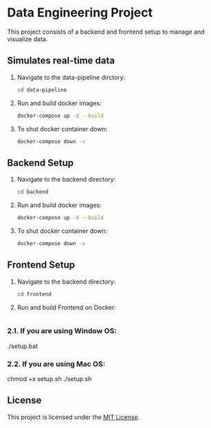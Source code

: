 # Data Engineering Project

This project consists of a backend and frontend setup to manage and visualize data.

## Simulates real-time data
1. Navigate to the data-pipeline dirctory:
   ```bash
   cd data-pipeline

2. Run and build docker images:
   ```bash
   docker-compose up -d --build

3. To shut docker container down:
    ```bash
    docker-compose down -v

## Backend Setup
1. Navigate to the backend directory:
   ```bash
   cd backend

2. Run and build docker images:
   ```bash
   docker-compose up -d --build

3. To shut docker container down:
    ```bash
    docker-compose down -v

## Frontend Setup
1. Navigate to the backend directory:
   ```bash
   cd frontend

2. Run and build Frontend on Docker:

   ```bash
### 2.1. If you are using Window OS:
   ./setup.bat

### 2.2. If you are using Mac OS:
   chmod +x setup.sh
   ./setup.sh

## License
This project is licensed under the [MIT License](LICENSE).
